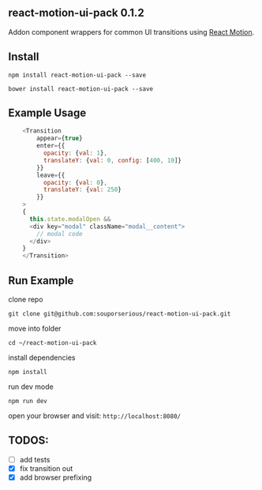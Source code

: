 ## react-motion-ui-pack 0.1.2

Addon component wrappers for common UI transitions using [React Motion](https://github.com/chenglou/react-motion).

## Install

`npm install react-motion-ui-pack --save`

`bower install react-motion-ui-pack --save`

## Example Usage

```javascript
    <Transition 
        appear={true}
        enter={{
          opacity: {val: 1},
          translateY: {val: 0, config: [400, 10]}
        }}
        leave={{
          opacity: {val: 0},
          translateY: {val: 250}
        }}
    >
    {
      this.state.modalOpen &&
      <div key="modal" className="modal__content">
        // modal code
      </div>
    }
    </Transition>
```

## Run Example

clone repo

`git clone git@github.com:souporserious/react-motion-ui-pack.git`

move into folder

`cd ~/react-motion-ui-pack`

install dependencies

`npm install`

run dev mode

`npm run dev`

open your browser and visit: `http://localhost:8080/`

## TODOS:

- [ ] add tests
- [x] fix transition out
- [x] add browser prefixing